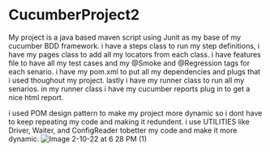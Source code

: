# CucumberProject2
My project is a java based maven script using Junit as my base of my cucumber BDD framework. i have a steps class to run my step definitions, i have my pages class to add all my locators from each class. i have features file to have all my test cases and my @Smoke and @Regression tags for each senario. i have my pom.xml to put all my dependencies and plugs that i used thoughout my project. lastly i have my runner class to run all my senarios. in my runner class i have my cucumber reports plug in to get a nice html report.

i used POM design pattern to make my project more dynamic so i dont have to keep repeating my code and making it redundent.
i use UTILITIES like Driver, Waiter, and ConfigReader tobetter my code and make it more dynamic. 
![Image 2-10-22 at 6 28 PM (1)](https://user-images.githubusercontent.com/98626918/153521729-b9830cd5-0705-4398-9030-b59ffefe9740.jpeg)
